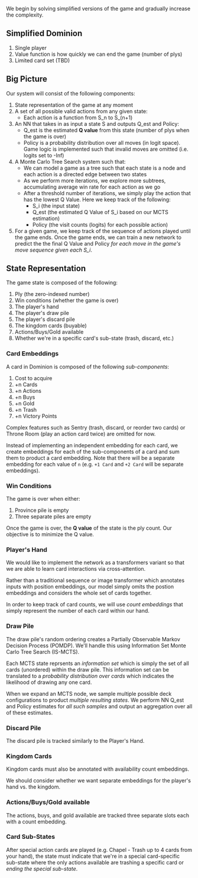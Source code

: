 We begin by solving simplified versions of the game and gradually increase the complexity.

## Simplified Dominion
1. Single player
2. Value function is how quickly we can end the game (number of plys)
3. Limited card set (TBD)

## Big Picture
Our system will consist of the following components:
1. State representation of the game at any moment
2. A set of all possible valid actions from any given state:
   - Each action is a function from S_n to S_(n+1)
4. An NN that takes in as input a state S and outputs Q_est and Policy:
   - Q_est is the estimated **Q value** from this state (number of plys when the game is over)
   - Policy is a probability distribution over all moves (in logit space). Game logic is implemented
     such that invalid moves are omitted (i.e. logits set to -Inf)
5. A Monte Carlo Tree Search system such that:
   - We can model a game as a tree such that each state is a node and each action is a directed
     edge between two states
   - As we perform more iterations, we explore more subtrees, accumulating average win rate for each
     action as we go
   - After a threshold number of iterations, we simply play the action that has the lowest Q Value.
     Here we keep track of the following:
     - S_i (the input state)
     - Q_est (the estimated Q Value of S_i based on our MCTS estimation)
     - Policy (the visit counts (logits) for each possible action)
6. For a given game, we keep track of the sequence of actions played until the game ends. Once the
   game ends, we can train a new network to predict the the final Q Value and Policy *for each move
   in the game's move sequence given each S_i*.

## State Representation
The game state is composed of the following:
1. Ply (the zero-indexed number)
2. Win conditions (whether the game is over)
3. The player's hand
4. The player's draw pile
5. The player's discard pile
6. The kingdom cards (buyable)
7. Actions/Buys/Gold available
8. Whether we're in a specific card's sub-state (trash, discard, etc.)

### Card Embeddings
A card in Dominion is composed of the following *sub-components*:
1. Cost to acquire
2. +n Cards
3. +n Actions
4. +n Buys
5. +n Gold
6. +n Trash
7. +n Victory Points

Complex features such as Sentry (trash, discard, or reorder two cards) or Throne Room (play an
action card twice) are omitted for now.

Instead of implementing an independent embedding for each card, we create embeddings for each of
the sub-components of a card and sum them to product a card embedding. Note that there will be a
separate embedding for each value of `n` (e.g. `+1 Card` and `+2 Card` will be separate embeddings).

### Win Conditions
The game is over when either:
1. Province pile is empty
2. Three separate piles are empty

Once the game is over, the **Q value** of the state is the ply count. Our objective is to minimize
the Q value.

### Player's Hand
We would like to implement the network as a transformers variant so that we are able to learn card
interactions via cross-attention.

Rather than a traditional sequence or image transformer which annotates inputs with position
embeddings, our model simply omits the postion embeddings and considers the whole set of cards
together.

In order to keep track of card counts, we will use *count embeddings* that simply represent the
number of each card within our hand.

### Draw Pile
The draw pile's random ordering creates a Partially Observable Markov Decision Process (POMDP).
We'll handle this using Information Set Monte Carlo Tree Search (IS-MCTS).

Each MCTS state reprsents an *information set* which is simply the set of all cards (unordered)
within the draw pile. This information set can be translated to a *probability distribution over
cards* which indicates the likelihood of drawing any one card.

When we expand an MCTS node, we sample multiple possible deck configurations to product *multiple
resulting states*. We perform NN Q_est and Policy estimates for *all such samples* and output an
aggregation over all of these estimates.

### Discard Pile
The discard pile is tracked similarly to the Player's Hand.

### Kingdom Cards
Kingdom cards must also be annotated with availability count embeddings.

We should consider whether we want separate embeddings for the player's hand vs. the kingdom.

### Actions/Buys/Gold available
The actions, buys, and gold available are tracked three separate slots each with a count embedding.

### Card Sub-States
After special action cards are played (e.g. Chapel - Trash up to 4 cards from your hand), the state
must indicate that we're in a special card-specific sub-state where the only actions available are
trashing a specific card or *ending the special sub-state*.
